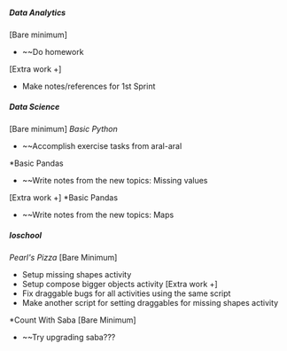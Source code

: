 ##### **Data Analytics**
[Bare minimum]
* ~~Do homework

[Extra work +]
* Make notes/references for 1st Sprint
##### **Data Science**
[Bare minimum]
*Basic Python*
* ~~Accomplish exercise tasks from aral-aral

*Basic Pandas
* ~~Write notes from the new topics: Missing values

[Extra work +]
*Basic Pandas
* ~~Write notes from the new topics: Maps

##### **Ioschool**
*Pearl's Pizza*
[Bare Minimum]
* Setup missing shapes activity
* Setup compose bigger objects activity
[Extra work +]
* Fix draggable bugs for all activities using the same script
* Make another script for setting draggables for missing shapes activity 

*Count With Saba
[Bare Minimum]
* ~~Try upgrading saba???
